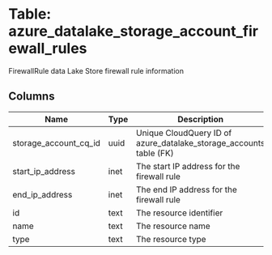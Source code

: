 
# Table: azure_datalake_storage_account_firewall_rules
FirewallRule data Lake Store firewall rule information
## Columns
| Name        | Type           | Description  |
| ------------- | ------------- | -----  |
|storage_account_cq_id|uuid|Unique CloudQuery ID of azure_datalake_storage_accounts table (FK)|
|start_ip_address|inet|The start IP address for the firewall rule|
|end_ip_address|inet|The end IP address for the firewall rule|
|id|text|The resource identifier|
|name|text|The resource name|
|type|text|The resource type|
